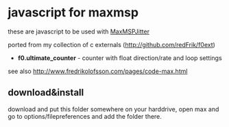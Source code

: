 javascript for maxmsp
====================

these are javascript to be used with [MaxMSPJitter](http://cycling74.com)

ported from my collection of c externals (<http://github.com/redFrik/f0ext>)

* **f0.ultimate_counter** - counter with float direction/rate and loop settings

see also <http://www.fredrikolofsson.com/pages/code-max.html>

download&install
-------------------------
download and put this folder somewhere on your harddrive, open max and go to options/filepreferences and add the folder there.
